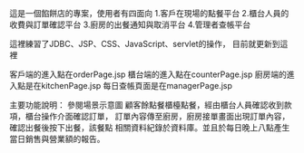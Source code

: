 這是一個餡餅店的專案，使用者有四面向
  1.客戶在現場的點餐平台
  2.櫃台人員的收費與訂單確認平台
  3.廚房的出餐通知與取消平台
  4.管理者查帳平台

  這裡練習了JDBC、JSP、CSS、JavaScript、servlet的操作，
  目前就更新到這裡
  
  客戶端的進入點在orderPage.jsp
  櫃台端的進入點在counterPage.jsp
  廚房端的進入點是在kitchenPage.jsp
  每日查帳頁面是在managerPage.jsp
  
  主要功能說明：
  參閱場景示意圖
  顧客餘點餐櫃檯點餐，經由櫃台人員確認收到款項，櫃台操作介面確認訂單，
  訂單內容傳至廚房，廚房接單畫面出現訂單內容，確認出餐後按下出餐，該餐點
  相關資料紀錄於資料庫。並且於每日晚上八點產生當日銷售與營業額的報告。
